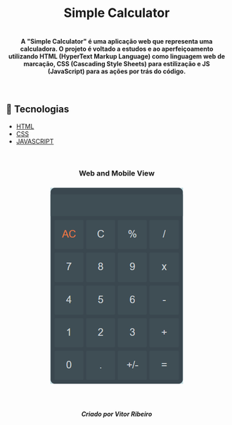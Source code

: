 <h1 align="center">Simple Calculator<h1>

 <h4 align="center">A "Simple Calculator" é uma aplicação web que representa uma calculadora. O projeto é voltado a estudos e ao aperfeiçoamento utilizando HTML (HyperText Markup Language) como linguagem web de marcação, CSS (Cascading Style Sheets) para estilização e JS (JavaScript) para as ações por trás do código.</h4>
     
<br>

## 🚀 Tecnologias

- [HTML](https://devdocs.io/html/)
- [CSS](https://devdocs.io/css/)
- [JAVASCRIPT](https://devdocs.io/javascript/)

<br>

<h3 align="center">Web and Mobile View<h3>
<p align="center">
    <img src="img/computer1.png" alt="">
</p>

<br>


<h5 align="center">Criado por Vitor Ribeiro<h5>
